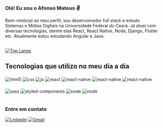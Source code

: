 ### Olá! Eu sou o Afonso Mateus ✌️

<div>
  Bem-vindo(a) ao meu perfil, sou desenvolvedor full stack e estudo Sistemas e Mídias Digitais na Universidade Federal do Ceará. Já atuei com diversas tecnologias, dentre elas React, React Native, Node, Django, Flutter etc. Atualmente estou estudando Angular e Java. 
</div><br/>


[![Top Langs](https://github-readme-stats.vercel.app/api/top-langs/?username=afonsomateus21)](https://github.com/anuraghazra/github-readme-stats)
## Tecnologias que utilizo no meu dia a dia

<div style="display: inline_bloc">
  <img style="margin-top: 5px" align="center" alt="html5" src="https://img.shields.io/badge/HTML5-E34F26?style=for-the-badge&logo=html5&logoColor=white" />
  <img style="margin-top: 5px" align="center" alt="css" src="https://img.shields.io/badge/CSS3-1572B6?style=for-the-badge&logo=css3&logoColor=white">
  <img style="margin-top: 5px" align="center" alt="js" src="https://img.shields.io/badge/JavaScript-F7DF1E?style=for-the-badge&logo=JavaScript&logoColor=white">
  <img style="margin-top: 5px" align="center" alt="react" src=https://img.shields.io/badge/React-20232A?style=for-the-badge&logo=react&logoColor=61DAFB>
  <img style="margin-top: 5px" align="center" alt="react-native" src=https://img.shields.io/badge/React_Native-20232A?style=for-the-badge&logo=react&logoColor=61DAFB>
  <img style="margin-top: 5px" align="center" alt="react-native" src=https://img.shields.io/badge/Java-ED8B00?style=for-the-badge&logo=openjdk&logoColor=white>
  <img style="margin-top: 5px" align="center" alt="react-native" src=https://img.shields.io/badge/Angular-DD0031?style=for-the-badge&logo=angular&logoColor=white>
</div><br/>

<div style="display: inline_bloc">
  <img style="margin-top: 5px" align="center" alt="sass" src="https://img.shields.io/badge/Sass-CC6699?style=for-the-badge&logo=sass&logoColor=white">
  <img style="margin-top: 5px" align="center" alt="styled-components" src=https://img.shields.io/badge/styled--components-DB7093?style=for-the-badge&logo=styled-components&logoColor=white>
  <img style="margin-top: 5px" align="center" alt="node" src=https://img.shields.io/badge/Node.js-43853D?style=for-the-badge&logo=node.js&logoColor=white>
  <img style="margin-top: 5px" align="center" alt="node" src=https://img.shields.io/badge/TypeScript-007ACC?style=for-the-badge&logo=typescript&logoColor=white>
</div><br/>

### Entre em contato
[![Linkedin](https://img.shields.io/badge/LinkedIn-0077B5?style=for-the-badge&logo=linkedin&logoColor=white)](https://www.linkedin.com/in/afonso-mateus-3a8522118/)
[![Gmail](https://img.shields.io/badge/Gmail-D14836?style=for-the-badge&logo=gmail&logoColor=white)](afonsomateus.dev@gmail.com)
